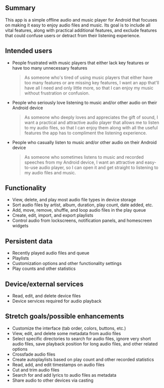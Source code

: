 ## Summary

This app is a simple offline audio and music player for Android that focuses on making it easy to
enjoy audio files and music. Its goal is to include all vital features, along with practical
additional features, and exclude features that could confuse users or detract from their listening
experience.

## Intended users

* People frustrated with music players that either lack key features or have too many unnecessary
  features

  > As someone who's tired of using music players that either have too many features or are missing key features, I want an app that'll have all I need and only little more, so that I can enjoy my music without frustration or confusion.

* People who seriously love listening to music and/or other audio on their Android device

  > As someone who deeply loves and appreciates the gift of sound, I want a practical and attractive audio player that allows me to listen to my audio files, so that I can enjoy them along with all the useful features the app has to compliment the listening experience.

* People who casually listen to music and/or other audio on their Android device

  > As someone who sometimes listens to music and recorded speeches from my Android device, I want an attractive and easy-to-use audio player, so I can open it and get straight to listening to my audio files and music.

## Functionality

* View, delete, and play most audio file types in device storage
* Sort audio files by artist, album, duration, play count, date added, etc.
* Add, move, remove, shuffle, and loop audio files in the play queue
* Create, edit, import, and export playlists
* Control audio from lockscreens, notification panels, and homescreen widgets

## Persistent data

* Recently played audio files and queue
* Playlists
* Customization options and other functionality settings
* Play counts and other statistics

## Device/external services

* Read, edit, and delete device files
* Device services required for audio playback

## Stretch goals/possible enhancements

* Customize the interface (tab order, colors, buttons, etc.)
* View, edit, and delete some metadata from audio files
* Select specific directories to search for audio files, ignore very short audio files, save
  playback position for long audio files, and other related options
* Crossfade audio files
* Create autoplaylists based on play count and other recorded statistics
* Read, add, and edit timestamps on audio files
* Cut and trim audio files
* Search for and add lyrics to audio files as metadata
* Share audio to other devices via casting